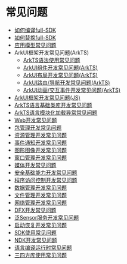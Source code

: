# 常见问题
<!--Kit: Common-->
<!--Subsystem: Common-->
<!--Owner: @fang-jinxu-->
<!--Designer: @lingminghw-->
<!--Tester: @RayShih-->
<!--Adviser: @fang-jinxu-->

- [如何编译full-SDK](full-sdk-compile-guide.md)
- [如何替换full-SDK](full-sdk-switch-guide.md)
- [应用模型常见问题](faqs-ability.md)
- ArkUI框架开发常见问题(ArkTS)
  - [ArkTS语法使用常见问题](faqs-arkui-arkts.md)
  - [ArkUI组件开发常见问题(ArkTS)](faqs-arkui-component.md)
  - [ArkUI布局开发常见问题(ArkTS)](faqs-arkui-layout.md)
  - [ArkUI路由/导航开发常见问题(ArkTS)](faqs-arkui-route-nav.md)
  - [ArkUI动画/交互事件开发常见问题(ArkTS)](faqs-arkui-animation-interactive-event.md)
- [ArkUI框架开发常见问题(JS)](faqs-arkui-js.md)
- [ArkTS语言基础类库开发常见问题](faqs-arkts-utils.md)
- [ArkTS语言模块化加载异常常见问题](faqs-arkts-module.md)
- [Web开发常见问题](faqs-arkui-web.md)
- [包管理开发常见问题](faqs-bundle-management.md)
- [资源管理开发常见问题](faqs-globalization.md)
- [事件通知开发常见问题](faqs-event-notification.md)
- [图形图像开发常见问题](faqs-graphics.md)
- [窗口管理开发常见问题](faqs-window-manager.md)
- [媒体开发常见问题](faqs-multimedia.md)
- [安全基础能力开发常见问题](faqs-security.md)
- [程序访问控制开发常见问题](faqs-ability-access-control.md)
- [数据管理开发常见问题](faqs-distributed-data-management.md)
- [文件管理开发常见问题](faqs-file-management.md)
- [网络管理开发常见问题](faqs-network-management.md)
- [DFX开发常见问题](faqs-dfx.md)
- [泛Sensor服务开发常见问题](faqs-sensor.md)
- [启动恢复开发常见问题](faqs-startup.md)
- [SDK使用常见问题](faqs-sdk.md)
- [NDK开发常见问题](faqs-ndk.md)
- [语言编译运行时常见问题](faqs-compiler-runtime.md)
- [三四方库使用常见问题](faqs-third-fourth-party-library.md)